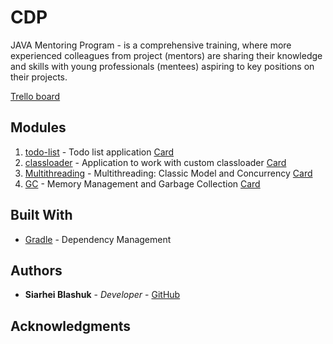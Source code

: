 # CDP

JAVA Mentoring Program - is a comprehensive training, 
where more experienced colleagues from project (mentors) are sharing their knowledge and skills 
with young professionals (mentees) aspiring to key positions on their projects.

[Trello board](https://trello.com/b/EaCt8GtZ/cdp)

## Modules
1. [todo-list](todo-list/README.md) - Todo list application
[Card](https://trello.com/c/wwwtU7K3)
2. [classloader](classloader/README.md) - Application to work with custom classloader
[Card](https://trello.com/c/zLfaDARi)
3. [Multithreading](multithreading/README.md) - Multithreading: Classic Model and Concurrency
[Card](https://trello.com/c/yYh39I8a)
4. [GC](gc/README.md) - Memory Management and Garbage Collection
[Card](https://trello.com/c/Cig0W7BM)

## Built With
* [Gradle](https://gradle.org/) - Dependency Management

## Authors

* **Siarhei Blashuk** - *Developer* - [GitHub](https://github.com/BSGfB)

## Acknowledgments
